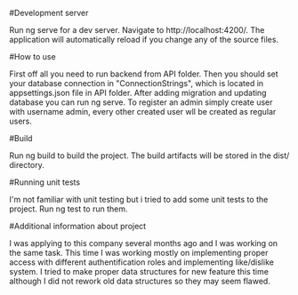 #Development server

Run ng serve for a dev server. Navigate to http://localhost:4200/. The application will automatically reload if you change any of the source files.

#How to use

First off all you need to run backend from API folder. Then you should set your database connection in "ConnectionStrings", which is located in appsettings.json file in API folder. After adding migration and updating database you can run ng serve. To register an admin simply create user with username admin, every other created user wll be created as regular users.

#Build

Run ng build to build the project. The build artifacts will be stored in the dist/ directory.

#Running unit tests

I'm not familiar with unit testing but i tried to add some unit tests to the project. Run ng test to run them.

#Additional information about project

I was applying to this company several months ago and I was working on the same task. This time I was working mostly on implementing proper access with different authentification roles and implementing like/dislike system. I tried to make proper data structures for new feature this time although I did not rework old data structures so they may seem flawed.
